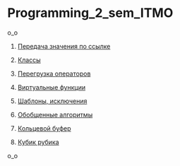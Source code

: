 # Programming_2_sem_ITMO

o_o

1. [Передача значения по ссылке](/Lab_1)

2. [Классы](/Lab_2)

3. [Перегрузка операторов](/Lab_3)

4. [Виртуальные функции](/Lab_4)

5. [Шаблоны, исключения](/Lab_5)

6. [Обобщенные алгоритмы](/Lab_6)

7. [Кольцевой буфер](/Lab_7)

8. [Кубик рубика](/Lab_8)

o_o
